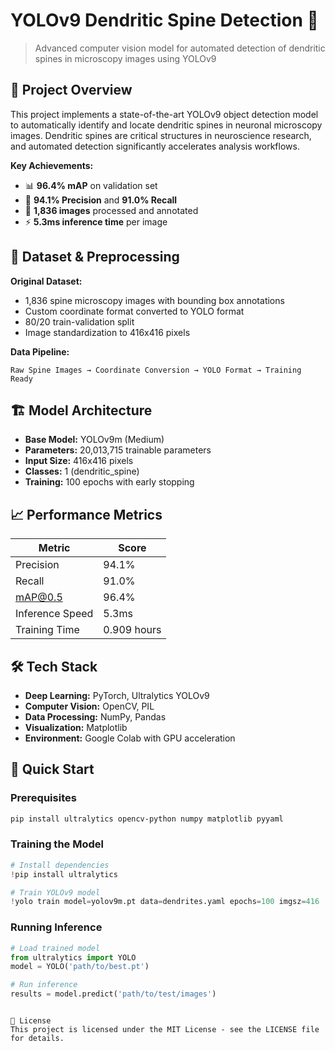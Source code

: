# YOLOv9 Dendritic Spine Detection 🧠

> Advanced computer vision model for automated detection of dendritic spines in microscopy images using YOLOv9


## 🎯 Project Overview

This project implements a state-of-the-art YOLOv9 object detection model to automatically identify and locate dendritic spines in neuronal microscopy images. Dendritic spines are critical structures in neuroscience research, and automated detection significantly accelerates analysis workflows.

**Key Achievements:**
- 📊 **96.4% mAP** on validation set
- 🎯 **94.1% Precision** and **91.0% Recall**
- 🔬 **1,836 images** processed and annotated
- ⚡ **5.3ms inference time** per image

## 🔬 Dataset & Preprocessing

**Original Dataset:**
- 1,836 spine microscopy images with bounding box annotations
- Custom coordinate format converted to YOLO format
- 80/20 train-validation split
- Image standardization to 416x416 pixels

**Data Pipeline:**
```
Raw Spine Images → Coordinate Conversion → YOLO Format → Training Ready
```

## 🏗️ Model Architecture

- **Base Model:** YOLOv9m (Medium)
- **Parameters:** 20,013,715 trainable parameters
- **Input Size:** 416x416 pixels
- **Classes:** 1 (dendritic_spine)
- **Training:** 100 epochs with early stopping

## 📈 Performance Metrics

| Metric | Score |
|--------|-------|
| Precision | 94.1% |
| Recall | 91.0% |
| mAP@0.5 | 96.4% |
| Inference Speed | 5.3ms |
| Training Time | 0.909 hours |

## 🛠️ Tech Stack

- **Deep Learning:** PyTorch, Ultralytics YOLOv9
- **Computer Vision:** OpenCV, PIL
- **Data Processing:** NumPy, Pandas
- **Visualization:** Matplotlib
- **Environment:** Google Colab with GPU acceleration

## 🚀 Quick Start

### Prerequisites
```bash
pip install ultralytics opencv-python numpy matplotlib pyyaml
```

### Training the Model
```python
# Install dependencies
!pip install ultralytics

# Train YOLOv9 model
!yolo train model=yolov9m.pt data=dendrites.yaml epochs=100 imgsz=416
```

### Running Inference
```python
# Load trained model
from ultralytics import YOLO
model = YOLO('path/to/best.pt')

# Run inference
results = model.predict('path/to/test/images')
```


```

📄 License
This project is licensed under the MIT License - see the LICENSE file for details.

